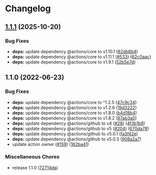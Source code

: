# Changelog

## [1.1.1](https://github.com/netlify/pr-labeler-action/compare/v1.1.0...v1.1.1) (2025-10-20)


### Bug Fixes

* **deps:** update dependency @actions/core to v1.10.1 ([82db8b4](https://github.com/netlify/pr-labeler-action/commit/82db8b40e3ba3a7428502ab060265a9c0f75711a))
* **deps:** update dependency @actions/core to v1.11.1 ([#533](https://github.com/netlify/pr-labeler-action/issues/533)) ([62c0aac](https://github.com/netlify/pr-labeler-action/commit/62c0aac8dcc0687275e71034961ed1d871ee35ee))
* **deps:** update dependency @actions/core to v1.9.1 ([52b5e7d](https://github.com/netlify/pr-labeler-action/commit/52b5e7dca249ddcf9a0e36163bf8e11ab8fefe37))

## 1.1.0 (2022-06-23)


### Bug Fixes

* **deps:** update dependency @actions/core to ^1.2.5 ([47c9c34](https://github.com/netlify/pr-labeler-action/commit/47c9c34e9b782dea506de1e09e61bc696265392a))
* **deps:** update dependency @actions/core to v1.2.6 ([19d3222](https://github.com/netlify/pr-labeler-action/commit/19d32222a480077f011a97c7a0b61f31eebf091a))
* **deps:** update dependency @actions/core to v1.8.0 ([b4d18b4](https://github.com/netlify/pr-labeler-action/commit/b4d18b46580dac8cb6a111f9f82ea951ae9211bd))
* **deps:** update dependency @actions/core to v1.8.2 ([87ab3a0](https://github.com/netlify/pr-labeler-action/commit/87ab3a09f0c8af020eacafa53b494046d699540d))
* **deps:** update dependency @actions/github to v4 ([#28](https://github.com/netlify/pr-labeler-action/issues/28)) ([4f3b1b8](https://github.com/netlify/pr-labeler-action/commit/4f3b1b8146d77c7177132ab1cfcf9c645135456d))
* **deps:** update dependency @actions/github to v5 ([#204](https://github.com/netlify/pr-labeler-action/issues/204)) ([670da78](https://github.com/netlify/pr-labeler-action/commit/670da7832d1b620d33f15f23d41f5e35240661a6))
* **deps:** update dependency @actions/github to v5.0.1 ([fa3f42e](https://github.com/netlify/pr-labeler-action/commit/fa3f42e7baf10c81d7178695faf304d1981c78cc))
* **deps:** update dependency @actions/github to v5.0.3 ([908a2a7](https://github.com/netlify/pr-labeler-action/commit/908a2a7d3ab881a1d26f6cde3fa572a6ef6de989))
* update action owner ([#159](https://github.com/netlify/pr-labeler-action/issues/159)) ([162ba41](https://github.com/netlify/pr-labeler-action/commit/162ba41d3bca59cddfefd99c349820932eccae87))


### Miscellaneous Chores

* release 1.1.0 ([72714da](https://github.com/netlify/pr-labeler-action/commit/72714da9a8c2bc1bdefdbc9f04a4ca4a2e96d634))
